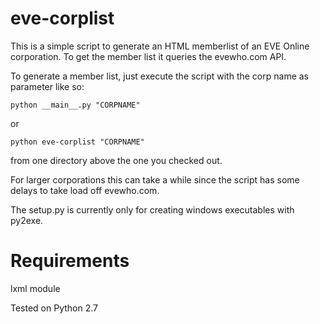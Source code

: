 eve-corplist
============

This is a simple script to generate an HTML memberlist of an EVE Online corporation. To get the member list it queries the evewho.com API.

To generate a member list, just execute the script with the corp name as parameter like so:

    python __main__.py "CORPNAME"

or
    
    python eve-corplist "CORPNAME"

from one directory above the one you checked out.

For larger corporations this can take a while since the script has some delays to take load off evewho.com.

The setup.py is currently only for creating windows executables with py2exe.


Requirements
============

lxml module

Tested on Python 2.7
